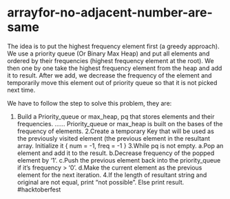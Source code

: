 # arrayfor-no-adjacent-number-are-same

The idea is to put the highest frequency element first (a greedy approach). We use a priority queue (Or Binary Max Heap) and put all elements and ordered by their frequencies (highest frequency element at the root). We then one by one take the highest frequency element from the heap and add it to result. After we add, we decrease the frequency of the element and temporarily move this element out of priority queue so that it is not picked next time.

We have to follow the step to solve this problem, they are:

   1. Build a Priority_queue or max_heap, pq that stores elements and their frequencies.
    …… Priority_queue or max_heap is built on the bases of the frequency of elements.
    2.Create a temporary Key that will be used as the previously visited element (the previous element in the resultant array. Initialize it { num = -1, freq = -1 }
    3.While pq is not empty.
        a.Pop an element and add it to the result.
        b.Decrease frequency of the popped element by ‘1’.
        c.Push the previous element back into the priority_queue if it’s frequency > ‘0’.
        d.Make the current element as the previous element for the next iteration.
    4.If the length of resultant string and original are not equal, print “not possible”. Else print result.
#hacktoberfest
